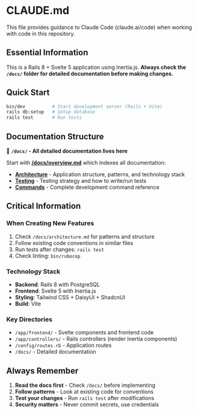 # CLAUDE.md

This file provides guidance to Claude Code (claude.ai/code) when working with code in this repository.

## Essential Information

This is a Rails 8 + Svelte 5 application using Inertia.js. **Always check the `/docs/` folder for detailed documentation before making changes.**

## Quick Start

```bash
bin/dev          # Start development server (Rails + Vite)
rails db:setup   # Setup database
rails test       # Run tests
```

## Documentation Structure

📁 **`/docs/` - All detailed documentation lives here**

Start with **[/docs/overview.md](/docs/overview.md)** which indexes all documentation:

- **[Architecture](/docs/architecture.md)** - Application structure, patterns, and technology stack
- **[Testing](/docs/testing.md)** - Testing strategy and how to write/run tests  
- **[Commands](/docs/commands.md)** - Complete development command reference

## Critical Information

### When Creating New Features
1. Check `/docs/architecture.md` for patterns and structure
2. Follow existing code conventions in similar files
3. Run tests after changes: `rails test`
4. Check linting: `bin/rubocop`

### Technology Stack
- **Backend**: Rails 8 with PostgreSQL
- **Frontend**: Svelte 5 with Inertia.js
- **Styling**: Tailwind CSS + DaisyUI + ShadcnUI
- **Build**: Vite

### Key Directories
- `/app/frontend/` - Svelte components and frontend code
- `/app/controllers/` - Rails controllers (render Inertia components)
- `/config/routes.rb` - Application routes
- `/docs/` - Detailed documentation

## Always Remember

1. **Read the docs first** - Check `/docs/` before implementing
2. **Follow patterns** - Look at existing code for conventions
3. **Test your changes** - Run `rails test` after modifications
4. **Security matters** - Never commit secrets, use credentials